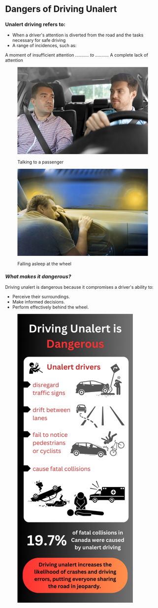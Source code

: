# Dangers of Driving Unalert

### Unalert driving refers to:&#x20;

* When a driver's attention is diverted from the road and the tasks necessary for safe driving&#x20;
* A range of incidences, such as:

&#x20;         A moment of insufficient attention  _...........  to   ..........._ A complete lack of attention

<div>

<figure><img src="../.gitbook/assets/passgenger talking to driver - same size as drowsy driving.jpg" alt=""><figcaption><p>Talking to a passenger</p></figcaption></figure>

 

<figure><img src="../.gitbook/assets/drowsy driving.jpeg" alt=""><figcaption><p>Falling asleep at the wheel</p></figcaption></figure>

</div>

### _What makes it dangerous?_

Driving unalert is dangerous because it compromises a driver's ability to:&#x20;

* Perceive their surroundings.
* Make informed decisions.
* Perform effectively behind the wheel.

<figure><img src="../.gitbook/assets/Around 79% of drivers admit to engaging in distracting activities while driving, with in-vehicle technologies being particularly dangerous, including phones, car consoles, and voice-activated features. (1).png" alt="" width="375"><figcaption></figcaption></figure>
